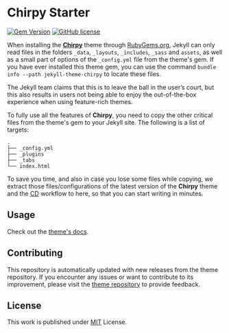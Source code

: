 # Chirpy Starter

[![Gem Version](https://img.shields.io/gem/v/jekyll-theme-chirpy)](https://rubygems.org/gems/jekyll-theme-chirpy)  [![GitHub license](https://img.shields.io/github/license/cotes2020/chirpy-starter.svg?color=blue)](https://github.com/cotes2020/chirpy-starter/blob/master/LICENSE)

When installing the [**Chirpy**](https://github.com/cotes2020/jekyll-theme-chirpy/) theme through [RubyGems.org](https://rubygems.org/gems/jekyll-theme-chirpy), Jekyll can only read files in the folders `_data`, `_layouts`, `_includes`, `_sass` and `assets`, as well as a small part of options of the `_config.yml` file from the theme's gem. If you have ever installed this theme gem, you can use the command `bundle info --path jekyll-theme-chirpy` to locate these files.

The Jekyll team claims that this is to leave the ball in the user’s court, but this also results in users not being able to enjoy the out-of-the-box experience when using feature-rich themes.

To fully use all the features of **Chirpy**, you need to copy the other critical files from the theme's gem to your Jekyll site. The following is a list of targets:

```shell
.
├── _config.yml
├── _plugins
├── _tabs
└── index.html
```

To save you time, and also in case you lose some files while copying, we extract those files/configurations of the latest version of the **Chirpy** theme and the [CD](https://en.wikipedia.org/wiki/Continuous_deployment) workflow to here, so that you can start writing in minutes.

## Usage

Check out the [theme's docs](https://github.com/cotes2020/jekyll-theme-chirpy/wiki).

## Contributing

This repository is automatically updated with new releases from the theme repository. If you encounter any issues or want to contribute to its improvement, please visit the [theme repository](https://github.com/cotes2020/jekyll-theme-chirpy/) to provide feedback.

## License

This work is published under [MIT](https://github.com/cotes2020/chirpy-starter/blob/master/LICENSE) License.
